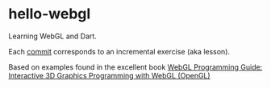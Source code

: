hello-webgl
============

Learning WebGL and Dart.

Each [commit](https://github.com/aoakenfo/hello-web-gl/commits/master) corresponds to an incremental exercise (aka lesson).

Based on examples found in the excellent book [WebGL Programming Guide: Interactive 3D Graphics Programming with WebGL (OpenGL)](http://www.amazon.com/WebGL-Programming-Guide-Interactive-Graphics-ebook/dp/B00DS74080/ref=tmm_kin_title_0)
